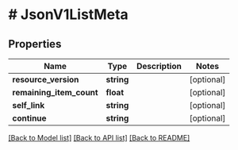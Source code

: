 # # JsonV1ListMeta

## Properties

Name | Type | Description | Notes
------------ | ------------- | ------------- | -------------
**resource_version** | **string** |  | [optional]
**remaining_item_count** | **float** |  | [optional]
**self_link** | **string** |  | [optional]
**continue** | **string** |  | [optional]

[[Back to Model list]](../../README.md#models) [[Back to API list]](../../README.md#endpoints) [[Back to README]](../../README.md)
